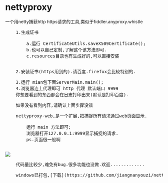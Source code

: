 # nettyproxy
一个用netty捕获http https请求的工具,类似于fiddler.anyproxy.whistle
<pre>
    1.生成证书
    <blockqute>
        a.运行 CertificateUtils.saveX509Certificate();
        b.也可以自己定制,了解这个该方法即可.
        c.resources目录也有生成好的,可以直接安装
    </blockqute>
</pre>
<pre>
    2.安装证书(https用到的).请百度.firefox会比较特别的.
</pre>
<pre>
    3.运行 mian包下面ServerMain.main();
    4.浏览器连上代理即可 http 代理 默认端口 9999
    你想要看到的东西都会在日志打印出来(默认是打印百度).
</pre>
<pre>
    如果没有看到内容,请确认上面步骤没错
</pre>
<pre>
    nettyproxy-web,是一个扩展,把捕捉所有请求通过web页面显示.
    
        运行 main 方法即可;
        浏览器打开127.0.0.1:9999显示捕捉的请求.
        ps.页面很一般啊
        
</pre>
![](http://bbs1.people.com.cn/postImages/Y0/A3/E1/9F/E6/1540347764710.png)
<pre>
    代码量比较少,难免有bug.很多功能也没做.欢迎.............
</pre>
<pre>
    windows已打包,[下载](https://github.com/jiangnanyouzi/nettyproxy/releases)
</pre>